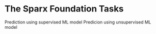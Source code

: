 # The Sparx Foundation Tasks
Prediction using supervised ML model
Predicion using unsupervised ML model
